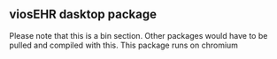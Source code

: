 viosEHR dasktop package
--------------------------------------------
Please note that this is a bin section. Other packages would have to be pulled and compiled with this. This package runs on chromium
